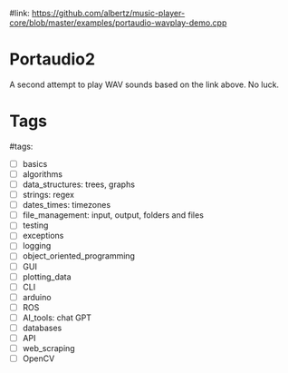 #link: https://github.com/albertz/music-player-core/blob/master/examples/portaudio-wavplay-demo.cpp

# Portaudio2

A second attempt to play WAV sounds based on the link above. No luck.

# Tags
#tags: 

- [ ] basics
- [ ] algorithms
- [ ] data_structures: trees, graphs
- [ ] strings: regex
- [ ] dates_times: timezones
- [ ] file_management: input, output, folders and files
- [ ] testing
- [ ] exceptions
- [ ] logging
- [ ] object_oriented_programming
- [ ] GUI
- [ ] plotting_data
- [ ] CLI
- [ ] arduino
- [ ] ROS
- [ ] AI_tools: chat GPT
- [ ] databases
- [ ] API
- [ ] web_scraping
- [ ] OpenCV